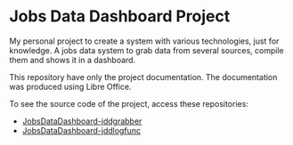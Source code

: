 # Jobs Data Dashboard Project

My personal project to create a system with various technologies, just for knowledge.
A jobs data system to grab data from several sources, compile them and shows it in a dashboard.

This repository have only the project documentation.
The documentation was produced using Libre Office.

To see the source code of the project, access these repositories:
* [JobsDataDashboard-jddgrabber](https://github.com/itamarc/JobsDataDashboard-jddgrabber)
* [JobsDataDashboard-jddlogfunc](https://github.com/itamarc/JobsDataDashboard-jddlogfunc)
